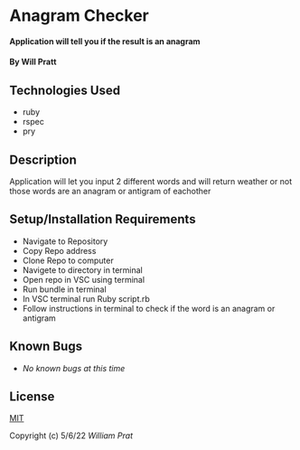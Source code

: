#  Anagram Checker

#### Application will tell you if the result is an anagram

#### By Will Pratt

## Technologies Used

* ruby
* rspec
* pry

## Description

Application will let you input 2 different words and will return weather or not those words are an anagram or antigram of eachother

## Setup/Installation Requirements

* Navigate to Repository 
* Copy Repo address
* Clone Repo to computer
* Navigete to directory in terminal
* Open repo in VSC using terminal 
* Run bundle in terminal
* In VSC terminal run Ruby script.rb 
* Follow instructions in terminal to check if the word is an anagram or antigram

## Known Bugs

* *No known bugs at this time*

## License

[MIT](https://opensource.org/licenses/MIT)

Copyright (c) 5/6/22 _William Prat_
